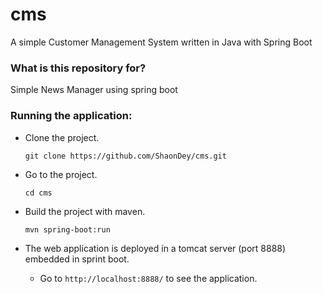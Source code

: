 # cms
A simple Customer Management System written in Java with Spring Boot


### What is this repository for? ###

Simple News Manager using spring boot 

### Running the application: ###

 - Clone the project.

    ```
    git clone https://github.com/ShaonDey/cms.git
    ```
    
 - Go to the project.
    ```
    cd cms
    ```
    
 - Build the project with maven.
   ```
   mvn spring-boot:run
   ```
   
 - The web application is deployed in a tomcat server (port 8888) embedded in sprint boot.
     -  Go to  `http://localhost:8888/` to see the application.
  
